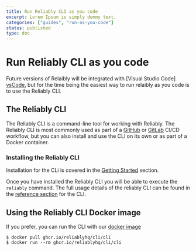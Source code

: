 ```yaml
---
title: Run Reliably CLI as you code
excerpt: Lorem Ipsum is simply dummy text.
categories: ["guides", "run-as-you-code"]
status: published
type: doc
---
```

# Run Reliably CLI as you code

Future versions of Relaibly will be integrated with [Visual Studio Code]
[vsCode], but for the time being the easiest way to run relaibly as you code
is to use the Reliably CLI.

[vsCode]: https://code.visualstudio.com/

## The Reliably CLI

The Reliably CLI is a command-line tool for working with Reliably. The Reliably
 CLI is most commonly used as part of a [GitHub][github-get-started] or [GitLab][gitlab-get-started] CI/CD workflow, but you can also install and use the CLI
 on its own or as part of a Docker container.

[github-get-started]: /docs/guides/ci-pipeline/github-action/
[gitlab-get-started]: /docs/guides/ci-pipeline/gitlab-pipeline/

### Installing the Reliably CLI

Installation for the CLi is covered in the [Getting Started][cli-install]
section.

Once you have installed the Reliably CLI you will be able to execute the
`reliably` command. The full usage details of the reliably CLI can be found in
the [reference section][cli-reference] for the CLI.

[cli-install]: /docs/getting-started/install/
[cli-reference]: /docs/reference/cli/

## Using the Reliably CLI Docker image

If you prefer, you can run the CLI with our [docker image](https://github.com/orgs/reliablyhq/packages/container/package/cli%2Fcli)

```
$ docker pull ghcr.io/reliablyhq/cli/cli
$ docker run --rm ghcr.io/reliablyhq/cli/cli
```
